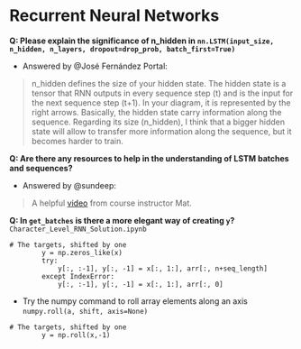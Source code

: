 # Recurrent Neural Networks

**Q: Please explain the significance of n_hidden in `nn.LSTM(input_size, n_hidden, n_layers, dropout=drop_prob, batch_first=True)`**
- Answered by @José Fernández Portal:

>n_hidden defines the size of your hidden state. The hidden state is a tensor that RNN outputs in every sequence step (t) and is the input for the next sequence step (t+1). In your diagram, it is represented by the right arrows. Basically, the hidden state carry information along the sequence. Regarding its size (n_hidden), I think that a bigger hidden state will allow to transfer more information along the sequence, but it becomes harder to train.

**Q: Are there any resources to help in the understanding of LSTM batches and sequences?**
- Answered by @sundeep:

>A helpful [video](https://slack-files.com/T3Q738VV1-F4P1VE8SY-6f4e7770d0) from course instructor Mat.

**Q: In `get_batches` is there a more elegant way of creating `y`?** 
`Character_Level_RNN_Solution.ipynb`
``` 
# The targets, shifted by one
        y = np.zeros_like(x)
        try:
            y[:, :-1], y[:, -1] = x[:, 1:], arr[:, n+seq_length]
        except IndexError:
            y[:, :-1], y[:, -1] = x[:, 1:], arr[:, 0]
```
- Try the numpy command to roll array elements along an axis `numpy.roll(a, shift, axis=None)`
```
# The targets, shifted by one
        y = np.roll(x,-1)
```
    
